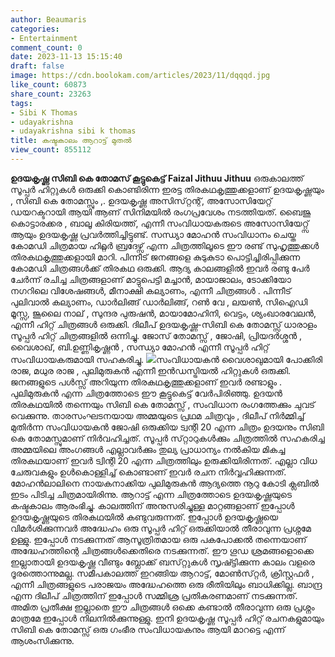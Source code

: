 ```yaml
---
author: Beaumaris
categories:
- Entertainment
comment_count: 0
date: 2023-11-13 15:15:40
draft: false
image: https://cdn.boolokam.com/articles/2023/11/dqqqd.jpg
like_count: 60873
share_count: 23263
tags:
- Sibi K Thomas
- udayakrishna
- udayakrishna sibi k thomas
title: കഷ്ടകാലം ആറാട്ട് മുതൽ
view_count: 855112
---
```


**ഉദയകൃഷ്ണ സിബി കെ തോമസ് കൂട്ടുകെട്ട്** **Faizal Jithuu Jithuu** ഒരുകാലത്ത് സൂപ്പർ ഹിറ്റുകൾ ഒരുക്കി കൊണ്ടിരിന്ന ഇരട്ട തിരകഥകൃത്തുക്കളാണ് ഉദയകൃഷ്ണയും , സിബി കെ തോമസ്സും ,. ഉദയകൃഷ്ണ അസിസ്‌റ്റന്റ്, അസോസിയേറ്റ് ഡയറക്ടറായി ആയി ആണ് സിനിമയിൽ രംഗപ്രവേശം നടത്തിയത്. ബൈജു കൊട്ടാരക്കര , ബാലൂ കിരിയത്ത്, എന്നീ സംവിധായകരുടെ അസോസിയേറ്റ്സ് ആയും ഉദയകൃഷ്ണ പ്രവർത്തിച്ചിട്ടുണ്ട്. സന്ധ്യാ മോഹൻ സംവിധാനം ചെയ്ത കോമഡി ചിത്രമായ ഹിറ്റ്ലർ ബ്രദേഴ്സ് എന്ന ചിത്രത്തിലൂടെ ഈ രണ്ട് സുഹൃത്തുക്കൾ തിരകഥകൃത്തുക്കളായി മാറി. പിന്നീട് ജനങ്ങളെ കുടുകുടാ പൊട്ടിച്ചിരിപ്പിക്കുന്ന കോമഡി ചിത്രങ്ങൾക്ക് തിരകഥ ഒരുക്കി. ആദ്യ കാലങ്ങളിൽ ഇവർ രണ്ടു പേർ ചേർന്ന് രചിച്ച ചിത്രങ്ങളാണ് മാട്ടുപെട്ടി മച്ചാൻ, മായാജാലം, ടോക്കിയോ നഗറിലെ വിശേഷങ്ങൾ, മീനാക്ഷി കല്യാണം, എന്നീ ചിത്രങ്ങൾ . പിന്നീട് പുലിവാൽ കല്യാണം, ഡാർലിങ്ങ് ഡാർലിങ്ങ്, റൺ വേ , ലയൺ, സിഐഡി മൂസ്സ, ജൂലൈ നാല് , സുന്ദര പുരുഷൻ, മായാമോഹിനി, വെട്ടം, ശ്യംഖാരവേലൻ, എന്നീ ഹിറ്റ് ചിത്രങ്ങൾ ഒരുക്കി. ദിലീപ് ഉദയകൃഷ്ണ-സിബി കെ തോമസ്സ് ധാരാളം സൂപ്പർ ഹിറ്റ് ചിത്രങ്ങളിൽ ഒന്നിച്ചു. ജോസ് തോമസ്സ് , ജോഷി, പ്രിയദർശ്ശൻ , വൈശാഖ്, ബി.ഉണ്ണികൃഷ്ണൻ , സന്ധ്യാ മോഹൻ എന്നീ സൂപ്പർ ഹിറ്റ് സംവിധായകരുമായി സഹകരിച്ചു. ![](https://cdn.boolokam.com/articles/2023/11/dqqqd.jpg)സംവിധായകൻ വൈശാഖുമായി പോക്കിരി രാജ, മധുര രാജ , പുലിമുരുകൻ എന്നീ ഇൻഡസ്ട്രിയൽ ഹിറ്റുകൾ ഒരുക്കി. ജനങ്ങളുടെ പൾസ്സ് അറിയുന്ന തിരകഥകൃത്തുക്കളാണ് ഇവർ രണ്ടാളും . പുലിമുരുകൻ എന്ന ചിത്രത്തോടെ ഈ കൂട്ടുകെട്ട് വേർപിരിഞ്ഞു. ഉദയൻ തിരകഥയിൽ തന്നെയും സിബി കെ തോമസ്സ് , സംവിധാന രംഗത്തേക്കും ചുവട് വെക്കുന്നു. താരസംഘടനയായ അമ്മയുടെ പ്രഥമ ചിത്രവും , ദിലീപ് നിർമ്മിച്ച് മുതിർന്ന സംവിധായകൻ ജോഷി ഒരുക്കിയ ട്വന്റി 20 എന്ന ചിത്രം ഉദയനും സിബി കെ തോമസ്സുമാണ് നിർവഹിച്ചത്. സൂപ്പർ സ്‌റ്റാറുകൾക്കും ചിത്രത്തിൽ സഹകരിച്ച അമ്മയിലെ അംഗങ്ങൾ എല്ലാവർക്കും തുല്യ പ്രാധാന്യം നൽകിയ മികച്ച തിരകഥയാണ് ഇവർ ട്വിന്റി 20 എന്ന ചിത്രത്തിലും ഉരുക്കിയിരിന്നത്. എല്ലാ വിധ ചേരുവകളും ഉൾകൊള്ളിച്ച് കൊണ്ടാണ് ഇവർ രചന നിർവ്വഹിക്കുന്നത്. മോഹൻലാലിനെ നായകനാക്കിയ പുലിമുരുകൻ ആദ്യത്തെ നൂറു കോടി ക്ലബിൽ ഇടം പിടിച്ച ചിത്രമായിരിന്നു. ആറാട്ട് എന്ന ചിത്രത്തോടെ ഉദയകൃഷ്ണയുടെ കഷ്ടകാലം ആരംഭിച്ചു. കാലത്തിന് അനുസരിച്ചുള്ള മാറ്റങ്ങളാണ് ഇപ്പോൾ ഉദയകൃഷ്ണയുടെ തിരകഥയിൽ കണ്ടുവരുന്നത്. ഇപ്പോൾ ഉദയകൃഷ്ണയെ വിമർശിക്കുന്നവർ അദ്ധേഹം ഒരു സൂപ്പർ ഹിറ്റ് ഒരുക്കിയാൽ തീരാവുന്ന പ്രശ്നമേ ഉള്ളു. ഇപ്പോൾ നടക്കുന്നത് ആസൂത്രിതമായ ഒരു പകപോക്കൽ തന്നെയാണ് അദ്ധേഹത്തിന്റെ ചിത്രങ്ങൾക്കെതിരെ നടക്കുന്നത്. ഈ ഗൂഡ ശ്രമങ്ങളൊക്കെ ഇല്ലാതായി ഉദയകൃഷ്ണ വീണ്ടും ബ്ലോക്ക് ബസ്‌റ്റുകൾ സൃഷ്ട്ടിക്കുന്ന കാലം വളരെ ദൂരത്തൊന്നുമല്ല. സമീപകാലത്ത് ഇറങ്ങിയ ആറാട്ട്, മോൺസ്‌റ്റർ, ക്രിസ്റ്റഫർ , എന്നീ ചിത്രങ്ങളുടെ പരാജയം അദ്ധേഹത്തെ ഒരു രീതിയിലും ബാധിക്കില്ല. ബാന്ദ്ര എന്ന ദിലീപ് ചിത്രത്തിന് ഇപ്പോൾ സമ്മിശ്ര പ്രതികരണമാണ് നടക്കുന്നത്. അമിത പ്രതീക്ഷ ഇല്ലാതെ ഈ ചിത്രങ്ങൾ ഒക്കെ കണ്ടാൽ തീരാവുന്ന ഒരു പ്രശ്നം മാത്രമേ ഇപ്പോൾ നിലനിൽക്കുന്നുള്ളു. ഇനി ഉദയകൃഷ്ണ സൂപ്പർ ഹിറ്റ് രചനകളുമായും സിബി കെ തോമസ്സ് ഒരു ഗംഭീര സംവിധായകനും ആയി മാറട്ടെ എന്ന് ആശംസിക്കുന്നു.
